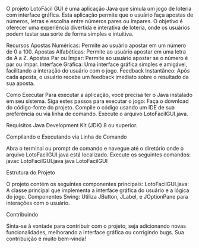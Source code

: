 O projeto LotoFácil GUI é uma aplicação Java que simula um jogo de loteria com interface gráfica. Esta aplicação permite que o usuário faça apostas de números, letras e escolha entre números pares ou ímpares. O objetivo é oferecer uma experiência divertida e interativa de loteria, onde os usuários podem testar sua sorte de forma simples e intuitiva.

Recursos
Apostas Numéricas: Permite ao usuário apostar em um número de 0 a 100.
Apostas Alfabéticas: Permite ao usuário apostar em uma letra de A a Z.
Apostas Par ou Ímpar: Permite ao usuário apostar se o número é par ou ímpar.
Interface Gráfica: Uma interface gráfica simples e amigável, facilitando a interação do usuário com o jogo.
Feedback Instantâneo: Após cada aposta, o usuário recebe um feedback imediato sobre o resultado da sua aposta.

Como Executar
Para executar a aplicação, você precisa ter o Java instalado em seu sistema. Siga estes passos para executar o jogo:
Faça o download do código-fonte do projeto.
Compile o código usando um IDE de sua preferência ou via linha de comando.
Execute o arquivo LotoFacilGUI.java.

Requisitos
Java Development Kit (JDK) 8 ou superior.

Compilando e Executando via Linha de Comando

Abra o terminal ou prompt de comando e navegue até o diretório onde o arquivo LotoFacilGUI.java está localizado. Execute os seguintes comandos:
javac LotoFacilGUI.java
java LotoFacilGUI

Estrutura do Projeto

O projeto contém os seguintes componentes principais:
LotoFacilGUI.java: A classe principal que implementa a interface gráfica do usuário e a lógica do jogo.
Componentes Swing: Utiliza JButton, JLabel, e JOptionPane para interações com o usuário.

Contribuindo

Sinta-se à vontade para contribuir com o projeto, seja adicionando novas funcionalidades, melhorando a interface gráfica ou corrigindo bugs. Sua contribuição é muito bem-vinda!
